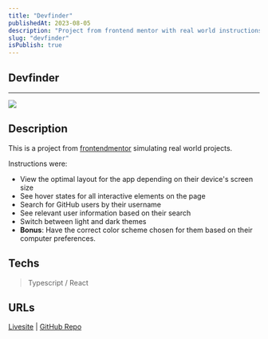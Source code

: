 ```yaml
---
title: "Devfinder"
publishedAt: 2023-08-05
description: "Project from frontend mentor with real world instructions"
slug: "devfinder"
isPublish: true
---
```


## Devfinder

---

![](/img/preview-devfinder.png)

## Description

This is a project from [frontendmentor](https://www.frontendmentor.io) simulating real world projects.

Instructions were:
- View the optimal layout for the app depending on their device's screen size
- See hover states for all interactive elements on the page
- Search for GitHub users by their username
- See relevant user information based on their search
- Switch between light and dark themes
- **Bonus**: Have the correct color scheme chosen for them based on their computer preferences. 

## Techs

> Typescript / React

## URLs

[Livesite](https://devfinder-dreyzu.vercel.app/) | [GitHub Repo](https://github.com/tristan-derez/devfinder)
